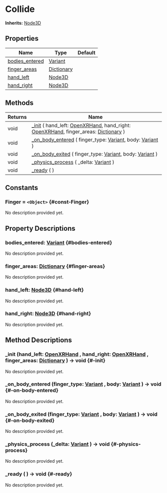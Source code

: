 # Collide
**Inherits:** [Node3D](https://docs.godotengine.org/de/4.x/classes/class_node3d.html)
    


## Properties

| Name                              | Type                                                                            | Default |
| --------------------------------- | ------------------------------------------------------------------------------- | ------- |
| [bodies_entered](#bodies-entered) | [Variant](https://docs.godotengine.org/de/4.x/classes/class_variant.html)       |         |
| [finger_areas](#finger-areas)     | [Dictionary](https://docs.godotengine.org/de/4.x/classes/class_dictionary.html) |         |
| [hand_left](#hand-left)           | [Node3D](https://docs.godotengine.org/de/4.x/classes/class_node3d.html)         |         |
| [hand_right](#hand-right)         | [Node3D](https://docs.godotengine.org/de/4.x/classes/class_node3d.html)         |         |

## Methods

| Returns | Name                                                                                                                                                                                                                                                                                                       |
| ------- | ---------------------------------------------------------------------------------------------------------------------------------------------------------------------------------------------------------------------------------------------------------------------------------------------------------- |
| void    | [_init](#-init) ( hand_left: [OpenXRHand](https://docs.godotengine.org/de/4.x/classes/class_openxrhand.html), hand_right: [OpenXRHand](https://docs.godotengine.org/de/4.x/classes/class_openxrhand.html), finger_areas: [Dictionary](https://docs.godotengine.org/de/4.x/classes/class_dictionary.html) ) |
| void    | [_on_body_entered](#-on-body-entered) ( finger_type: [Variant](https://docs.godotengine.org/de/4.x/classes/class_variant.html), body: [Variant](https://docs.godotengine.org/de/4.x/classes/class_variant.html) )                                                                                          |
| void    | [_on_body_exited](#-on-body-exited) ( finger_type: [Variant](https://docs.godotengine.org/de/4.x/classes/class_variant.html), body: [Variant](https://docs.godotengine.org/de/4.x/classes/class_variant.html) )                                                                                            |
| void    | [_physics_process](#-physics-process) ( _delta: [Variant](https://docs.godotengine.org/de/4.x/classes/class_variant.html) )                                                                                                                                                                                |
| void    | [_ready](#-ready) (  )                                                                                                                                                                                                                                                                                     |



## Constants


### Finger = `<Object>` {#const-Finger}

No description provided yet.
                

## Property Descriptions

### bodies_entered: [Variant](https://docs.godotengine.org/de/4.x/classes/class_variant.html) {#bodies-entered}

No description provided yet.

### finger_areas: [Dictionary](https://docs.godotengine.org/de/4.x/classes/class_dictionary.html) {#finger-areas}

No description provided yet.

### hand_left: [Node3D](https://docs.godotengine.org/de/4.x/classes/class_node3d.html) {#hand-left}

No description provided yet.

### hand_right: [Node3D](https://docs.godotengine.org/de/4.x/classes/class_node3d.html) {#hand-right}

No description provided yet.

## Method Descriptions

### _init (hand_left: [OpenXRHand](https://docs.godotengine.org/de/4.x/classes/class_openxrhand.html) , hand_right: [OpenXRHand](https://docs.godotengine.org/de/4.x/classes/class_openxrhand.html) , finger_areas: [Dictionary](https://docs.godotengine.org/de/4.x/classes/class_dictionary.html)  ) -> void {#-init}

No description provided yet.

### _on_body_entered (finger_type: [Variant](https://docs.godotengine.org/de/4.x/classes/class_variant.html) , body: [Variant](https://docs.godotengine.org/de/4.x/classes/class_variant.html)  ) -> void {#-on-body-entered}

No description provided yet.

### _on_body_exited (finger_type: [Variant](https://docs.godotengine.org/de/4.x/classes/class_variant.html) , body: [Variant](https://docs.godotengine.org/de/4.x/classes/class_variant.html)  ) -> void {#-on-body-exited}

No description provided yet.

### _physics_process (_delta: [Variant](https://docs.godotengine.org/de/4.x/classes/class_variant.html)  ) -> void {#-physics-process}

No description provided yet.

### _ready ( ) -> void {#-ready}

No description provided yet.
